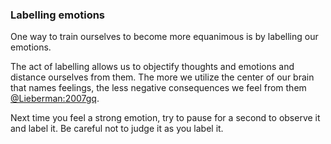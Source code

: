 ### Labelling emotions

One way to train ourselves to become more equanimous is by labelling our emotions.

The act of labelling allows us to objectify thoughts and emotions and distance ourselves from them. The more we utilize the center of our brain that names feelings, the less negative consequences we feel from them [@Lieberman:2007gq]().

Next time you feel a strong emotion, try to pause for a second to observe it and label it. Be careful not to judge it as you label it. 

